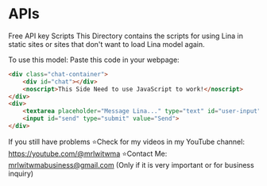 # APIs
Free API key Scripts
This Directory contains the scripts for using Lina in static sites or sites that don't want to load Lina model again.

To use this model:
  Paste this code in your webpage:
```html
<div class="chat-container">
    <div id="chat"></div>
    <noscript>This Side Need to use JavaScript to work!</noscript>
</div>
<div>
    <textarea placeholder="Message Lina..." type="text" id="user-input" autofocus></textarea>
    <input id="send" type="submit" value="Send">
</div>
```

If you still have problems 
  ⭐Check for my videos in my YouTube channel: https://youtube.com/@mrlwitwma
  ⭐Contact Me: mrlwitwmabusiness@gmail.com  (Only if it is very important or for business inquiry)
